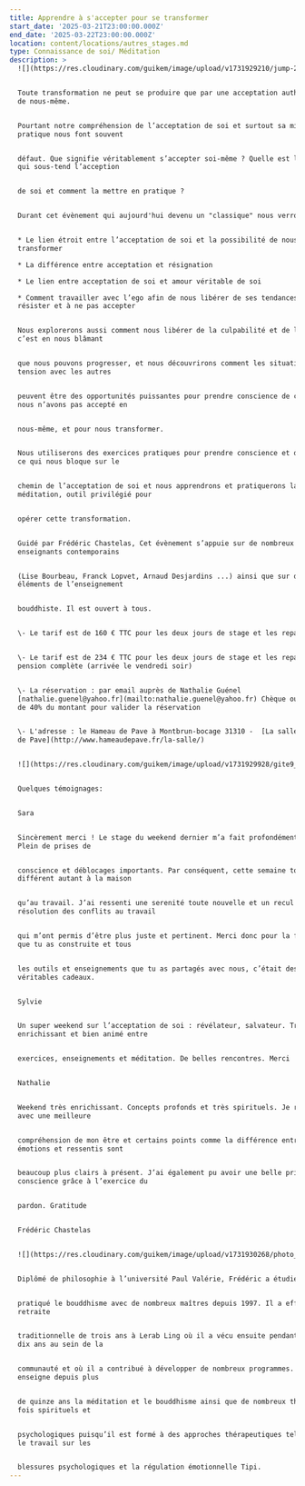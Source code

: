 ```yaml
---
title: Apprendre à s'accepter pour se transformer
start_date: '2025-03-21T23:00:00.000Z'
end_date: '2025-03-22T23:00:00.000Z'
location: content/locations/autres_stages.md
type: Connaissance de soi/ Méditation
description: >
  ![](https://res.cloudinary.com/guikem/image/upload/v1731929210/jump-2731641_1280_rkqobn.jpg)


  Toute transformation ne peut se produire que par une acceptation authentique
  de nous-même.


  Pourtant notre compréhension de l’acceptation de soi et surtout sa mise en
  pratique nous font souvent


  défaut. Que signifie véritablement s’accepter soi-même ? Quelle est la sagesse
  qui sous-tend l’acception


  de soi et comment la mettre en pratique ?


  Durant cet évènement qui aujourd'hui devenu un "classique" nous verrons :


  * Le lien étroit entre l’acceptation de soi et la possibilité de nous
  transformer

  * La différence entre acceptation et résignation

  * Le lien entre acceptation de soi et amour véritable de soi

  * Comment travailler avec l’ego afin de nous libérer de ses tendances à
  résister et à ne pas accepter


  Nous explorerons aussi comment nous libérer de la culpabilité et de l’idée que
  c’est en nous blâmant


  que nous pouvons progresser, et nous découvrirons comment les situations de
  tension avec les autres


  peuvent être des opportunités puissantes pour prendre conscience de ce que
  nous n’avons pas accepté en


  nous-même, et pour nous transformer.


  Nous utiliserons des exercices pratiques pour prendre conscience et dépasser
  ce qui nous bloque sur le


  chemin de l’acceptation de soi et nous apprendrons et pratiquerons la
  méditation, outil privilégié pour


  opérer cette transformation.


  Guidé par Frédéric Chastelas, Cet évènement s’appuie sur de nombreux
  enseignants contemporains


  (Lise Bourbeau, Franck Lopvet, Arnaud Desjardins ...) ainsi que sur des
  éléments de l’enseignement


  bouddhiste. Il est ouvert à tous.


  \- Le tarif est de 160 € TTC pour les deux jours de stage et les repas du midi


  \- Le tarif est de 234 € TTC pour les deux jours de stage et les repas en
  pension complète (arrivée le vendredi soir)


  \- La réservation : par email auprès de Nathalie Guénel
  [nathalie.guenel@yahoo.fr](mailto:nathalie.guenel@yahoo.fr) Chèque ou virement
  de 40% du montant pour valider la réservation


  \- L'adresse : le Hameau de Pave à Montbrun-bocage 31310 -  [La salle - Hameau
  de Pave](http://www.hameaudepave.fr/la-salle/)


  ![](https://res.cloudinary.com/guikem/image/upload/v1731929928/gite9_mmjqak.jpg)


  Quelques témoignages:


  Sara 


  Sincèrement merci ! Le stage du weekend dernier m’a fait profondément du bien.
  Plein de prises de


  conscience et déblocages importants. Par conséquent, cette semaine tout a été
  différent autant à la maison


  qu’au travail. J’ai ressenti une serenité toute nouvelle et un recul dans la
  résolution des conflits au travail


  qui m’ont permis d’être plus juste et pertinent. Merci donc pour la formation
  que tu as construite et tous


  les outils et enseignements que tu as partagés avec nous, c’était des
  véritables cadeaux.


  Sylvie


  Un super weekend sur l’acceptation de soi : révélateur, salvateur. Très
  enrichissant et bien animé entre


  exercices, enseignements et méditation. De belles rencontres. Merci !!


  Nathalie


  Weekend très enrichissant. Concepts profonds et très spirituels. Je repars
  avec une meilleure


  compréhension de mon être et certains points comme la différence entre
  émotions et ressentis sont


  beaucoup plus clairs à présent. J’ai également pu avoir une belle prise de
  conscience grâce à l’exercice du


  pardon. Gratitude


  Frédéric Chastelas 


  ![](https://res.cloudinary.com/guikem/image/upload/v1731930268/photo_portrait_plus_petite_gnm6lo.png)


  Diplômé de philosophie à l’université Paul Valérie, Frédéric a étudié et


  pratiqué le bouddhisme avec de nombreux maîtres depuis 1997. Il a effectué une
  retraite


  traditionnelle de trois ans à Lerab Ling où il a vécu ensuite pendant plus de
  dix ans au sein de la


  communauté et où il a contribué à développer de nombreux programmes. Il
  enseigne depuis plus


  de quinze ans la méditation et le bouddhisme ainsi que de nombreux thèmes à la
  fois spirituels et


  psychologiques puisqu’il est formé à des approches thérapeutiques telles que
  le travail sur les


  blessures psychologiques et la régulation émotionnelle Tipi.
---
```




